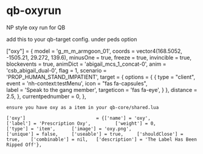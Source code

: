 # qb-oxyrun
NP style oxy run for QB


add this to your qb-target config. under peds option

 ["oxy"] = {
        model = 'g_m_m_armgoon_01',
    coords = vector4(168.5052, -1505.21, 29.272, 139.6),
    minusOne = true, 
    freeze = true,
    invincible = true,
    blockevents = true,
    animDict = 'abigail_mcs_1_concat-0',
    anim = 'csb_abigail_dual-0',
    flag = 1,
    scenario = 'PROP_HUMAN_STAND_IMPATIENT',
    target = {
      options = {
        {
          type = "client", 
          event = 'nh-context:testMenu',
          icon = "fas fa-capsules",  
          label = 'Speak to the gang member',
          targeticon = 'fas fa-eye', 
        }
      },
      distance = 2.5,
    },
    currentpednumber = 0,
    },
    
    
    ensure you have oxy as a item in your qb-core/shared.lua
    
    ['oxy'] 				 		 = {['name'] = 'oxy',				    		['label'] = 'Prescription Oxy',			['weight'] = 0,			['type'] = 'item',		['image'] = 'oxy.png',					['unique'] = false,		['useable'] = true,		['shouldClose'] = true,	   ['combinable'] = nil,   ['description'] = 'The Label Has Been Ripped Off'},


